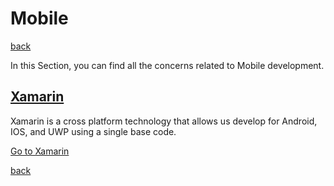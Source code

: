 # Mobile

[back](../README.md)

In this Section, you can find all the concerns related to Mobile development.

## [Xamarin](./xamarin/README.md)

Xamarin is a cross platform technology that allows us develop for Android, IOS, and UWP using a single base code.

[Go to Xamarin](./xamarin/README.md)

[back](../README.md)
